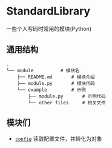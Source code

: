 # StandardLibrary
 一些个人写码时常用的模块(Python)


## 通用结构

```text
.
└── module          # 模块名
    ├── README.md       # 模块介绍
    ├── module.py       # 模块代码
    └── example         # 示例
        ├── module.py       # 示例代码
        └── other files     # 相关文件
```

## 模块们

 - [`config`](./config) 读取配置文件，并转化为对象
